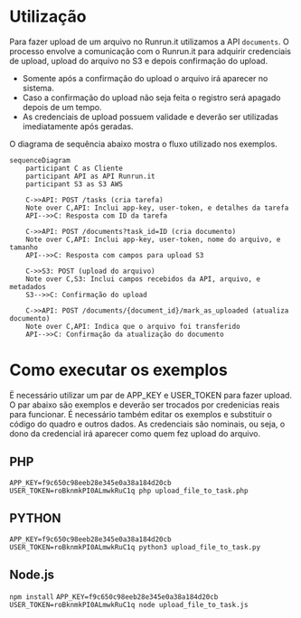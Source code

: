 # Utilização

Para fazer upload de um arquivo no Runrun.it utilizamos a API `documents`.
O processo envolve a comunicação com o Runrun.it para adquirir credenciais de upload, upload do arquivo no S3 e depois confirmação do upload.

* Somente após a confirmação do upload o arquivo irá aparecer no sistema.
* Caso a confirmação do upload não seja feita o registro será apagado depois de um tempo.
* As credenciais de upload possuem validade e deverão ser utilizadas imediatamente após geradas.

O diagrama de sequência abaixo mostra o fluxo utilizado nos exemplos.

```mermaid
sequenceDiagram
    participant C as Cliente
    participant API as API Runrun.it
    participant S3 as S3 AWS

    C->>API: POST /tasks (cria tarefa)
    Note over C,API: Inclui app-key, user-token, e detalhes da tarefa
    API-->>C: Resposta com ID da tarefa

    C->>API: POST /documents?task_id=ID (cria documento)
    Note over C,API: Inclui app-key, user-token, nome do arquivo, e tamanho
    API-->>C: Resposta com campos para upload S3

    C->>S3: POST (upload do arquivo)
    Note over C,S3: Inclui campos recebidos da API, arquivo, e metadados
    S3-->>C: Confirmação do upload

    C->>API: POST /documents/{document_id}/mark_as_uploaded (atualiza documento)
    Note over C,API: Indica que o arquivo foi transferido
    API-->>C: Confirmação da atualização do documento
```

# Como executar os exemplos

Ë necessário utilizar um par de APP_KEY e USER_TOKEN para fazer upload. O par abaixo são exemplos e deverão ser trocados por credenicias reais para funcionar.
É necessário também editar os exemplos e substituir o código do quadro e outros dados.
As credenciais são nominais, ou seja, o dono da credencial irá aparecer como quem fez upload do arquivo.

## PHP

`APP_KEY=f9c650c98eeb28e345e0a38a184d20cb USER_TOKEN=roBknmkPI0ALmwkRuC1q php upload_file_to_task.php`

## PYTHON

`APP_KEY=f9c650c98eeb28e345e0a38a184d20cb USER_TOKEN=roBknmkPI0ALmwkRuC1q python3 upload_file_to_task.py`

## Node.js

`npm install`
`APP_KEY=f9c650c98eeb28e345e0a38a184d20cb USER_TOKEN=roBknmkPI0ALmwkRuC1q node upload_file_to_task.js`
